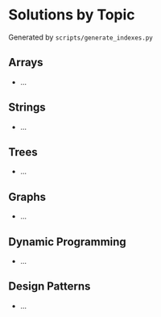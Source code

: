 # Solutions by Topic

Generated by `scripts/generate_indexes.py`

## Arrays
- …

## Strings
- …

## Trees
- …

## Graphs
- …

## Dynamic Programming
- …

## Design Patterns
- …

